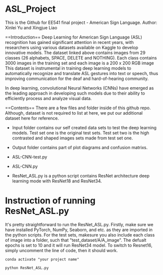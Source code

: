# ASL_Project
This is the Github for EE541 final project - American Sign Language.
Author: Xinlei Yu and Xingjue Liao

==Introduction==
Deep Learning for American Sign Language (ASL) recognition has gained significant attention in recent years, with researchers using various datasets available on Kaggle to develop innovative models. The dataset linked above contains images from 29 classes (26 alphabets, SPACE, DELETE and NOTHING). Each class contains 3000 images in the training set and each image is a 200 x 200 RGB image This dataset is instrumental in training deep learning models to automatically recognize and translate ASL gestures into text or speech, thus improving communication for the deaf and hard-of-hearing community.

In deep learning, convolutional Neural Networks (CNNs) have emerged as the leading approach in developing such models due to their ability to efficiently process and analyze visual data.

==Contents==
There are a few files and folder inside of this github repo. Although, dataset is not required to list at here, we put our additional dataset here for reference. 

- Input folder contains our self created data sets to test the deep learning models. Test set one is the original test sets. Test set two is the high contrasted and shaped images sets made from test set one.

- Output folder contains part of plot diagrams and confusion matrixs. 

- ASL-CNN-test.py

- ASL-CNN.py

- ResNet_ASL.py is a python script contains ResNet architecture deep learning mode with ResNet18 and ResNet34. 

# Instruction of running ResNet_ASL.py
It's pretty straightforward to run the ResNet_ASL.py. Firstly, make sure we have installed PyTorch, NumPy, Seaborn, and etc. as they are imported in the python scripts.
For the test sets, makesure you also include each class of image into a folder, such that "test_dataset/A/A_image". The defualt epochs is set to 10 and it will run ResNet34 model. To switch to Resnet16, simply uncomment the line of code, then it should work. 

```shell
conda activate "your project name"

python ResNet_ASL.py

```
